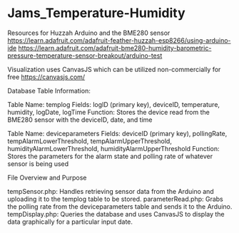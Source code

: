 # Jams_Temperature-Humidity

Resources for Huzzah Arduino and the BME280 sensor
https://learn.adafruit.com/adafruit-feather-huzzah-esp8266/using-arduino-ide
https://learn.adafruit.com/adafruit-bme280-humidity-barometric-pressure-temperature-sensor-breakout/arduino-test

Visualization uses CanvasJS which can be utilized non-commercially for free
https://canvasjs.com/

Database Table Information:

Table Name: templog
Fields: logID (primary key), deviceID, temperature, humidity, logDate, logTime
Function: Stores the device read from the BME280 sensor with the deviceID, date, and time

Table Name: deviceparameters
Fields: deviceID (primary key), pollingRate, tempAlarmLowerThreshold, tempAlarmUpperThreshold, humidityAlarmLowerThreshold, humidityAlarmUpperThreshold
Function: Stores the parameters for the alarm state and polling rate of whatever sensor is being used

File Overview and Purpose

tempSensor.php: Handles retrieving sensor data from the Arduino and uploading it to the templog table to be stored.
parameterRead.php: Grabs the polling rate from the deviceparameters table and sends it to the Arduino.
tempDisplay.php: Queries the database and uses CanvasJS to display the data graphically for a particular input date.
